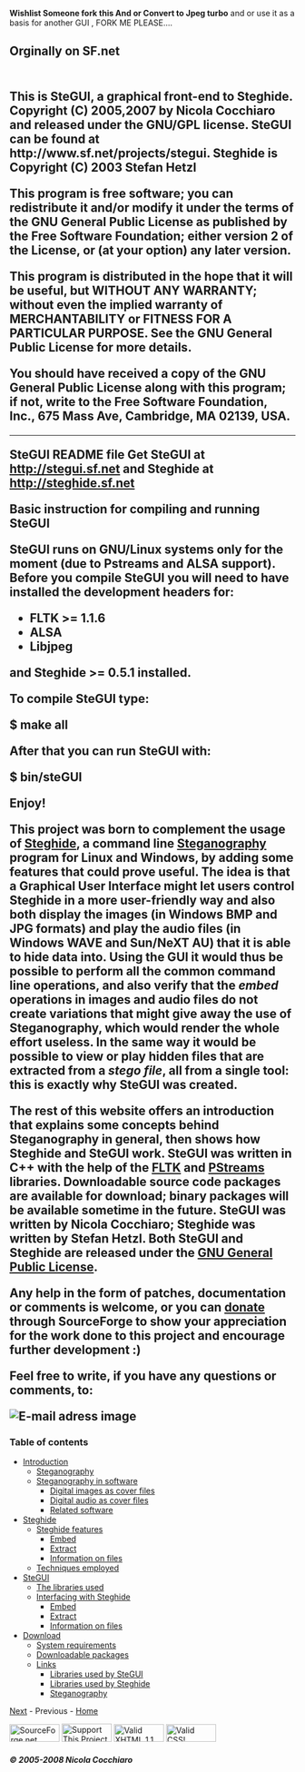 **Wishlist Someone fork this And or Convert to Jpeg turbo** 
and or use it as a basis for another GUI , FORK ME PLEASE.... 
<h2> Orginally on SF.net <h2>
<p><br>This is SteGUI, a graphical front-end to Steghide.
Copyright (C) 2005,2007 by Nicola Cocchiaro <ncocchiaro [at] users.sf.net>
and released under the GNU/GPL license.
SteGUI can be found at http://www.sf.net/projects/stegui.
Steghide is Copyright (C) 2003 Stefan Hetzl</p>

This program is free software; you can redistribute it and/or modify
it under the terms of the GNU General Public License as published by
the Free Software Foundation; either version 2 of the License, or
(at your option) any later version.

This program is distributed in the hope that it will be useful,
but WITHOUT ANY WARRANTY; without even the implied warranty of
MERCHANTABILITY or FITNESS FOR A PARTICULAR PURPOSE.  See the
GNU General Public License for more details.

You should have received a copy of the GNU General Public License
along with this program; if not, write to the Free Software
Foundation, Inc., 675 Mass Ave, Cambridge, MA 02139, USA.

--------------------------------------------------------------------------------

SteGUI README file
Get SteGUI at http://stegui.sf.net and Steghide at http://steghide.sf.net


Basic instruction for compiling and running SteGUI

SteGUI runs on GNU/Linux systems only for the moment (due to Pstreams and ALSA 
support).
Before you compile SteGUI you will need to have installed the development 
headers for:

- FLTK >= 1.1.6
- ALSA
- Libjpeg

and Steghide >= 0.5.1 installed.

To compile SteGUI type:

$ make all

After that you can run SteGUI with:

$ bin/steGUI

Enjoy!
<p class="footer"></p>

<p>
This project was born to complement the usage of 
<a href="http://steghide.sf.net">Steghide</a>, a command line 
<a href="http://en.wikipedia.org/wiki/Steganography">Steganography</a> 
program for Linux and Windows, by adding some features that could prove useful. 
The idea is that a Graphical User Interface might let users control Steghide 
in a more user-friendly way and also both display the images (in Windows BMP 
and JPG formats) and play the audio files (in Windows WAVE and Sun/NeXT AU) 
that it is able to hide data into. Using the GUI it would thus be possible to 
perform all the common command line operations, and also verify that the 
<em>embed</em> operations in images and audio files do not create variations 
that might give away the use of Steganography, which would render the whole 
effort useless. In the same way it would be possible to view or play hidden 
files that are extracted from a <em>stego file</em>, all from a single tool: 
this is exactly why SteGUI was created.
</p>

<p>
The rest of this website offers an introduction that explains some concepts 
behind Steganography in general, then shows how Steghide and SteGUI work. 
SteGUI was written in C++ with the help of the 
<a href="http://www.fltk.org">FLTK</a> and 
<a href="http://pstreams.sf.net">PStreams</a> libraries. Downloadable source 
code packages are available for download; binary packages will be available 
sometime in the future. SteGUI was written by Nicola Cocchiaro; Steghide was written by Stefan Hetzl. Both SteGUI and Steghide are released 
under the 
<a href="http://www.gnu.org/licenses/gpl.html">GNU General Public License</a>.
</p>

<p>
Any help in the form of patches, documentation or comments is welcome, or you 
can 
<a href="http://sourceforge.net/donate/index.php?group_id=135970">donate</a> 
through SourceForge to show your appreciation for the work done to this project 
and encourage further development :)
</p>

<p>
Feel free to write, if you have any questions or comments, to:
</p>

<img src="images/ind3.png" alt="E-mail adress image">

<p class="footer"></p>

<h3>Table of contents</h3>
<ul id="index">
	<li><a href="intro.html">Introduction</a>
	<ul>
		<li><a href="intro.html#steg">Steganography</a></li>
		<li><a href="intro.html#soft">Steganography in software</a>
		<ul>
			<li><a href="intro.html#img">Digital images as cover files</a></li>
			<li><a href="intro.html#audio">Digital audio as cover files</a></li>
			<li><a href="intro.html#related">Related software</a></li>
		</ul>
		</li>
	</ul>
	</li>
	<li><a href="steghide.html">Steghide</a>
	<ul>
		<li><a href="steghide.html#funz">Steghide features</a>
		<ul>
			<li><a href="steghide.html#embed">Embed</a></li>
			<li><a href="steghide.html#extract">Extract</a></li>
			<li><a href="steghide.html#info">Information on files</a></li>
		</ul>
		</li>
		<li><a href="steghide.html#tecniche">Techniques employed</a></li>
	</ul>
	</li>
	<li><a href="frontend.html">SteGUI</a>
	<ul>
		<li><a href="frontend.html#lib">The libraries used</a></li>
		<li><a href="frontend.html#gui">Interfacing with Steghide</a>
		<ul>
			<li><a href="frontend.html#embed">Embed</a></li>
			<li><a href="frontend.html#extract">Extract</a></li>
			<li><a href="frontend.html#info">Information on files</a></li>
		</ul>
		</li>
	</ul>
	</li>
	<li><a href="download.html">Download</a>
	<ul>
		<li><a href="download.html#req">System requirements</a></li>
		<li><a href="download.html#pkg">Downloadable packages</a></li>
		<li><a href="download.html#link">Links</a>
		<ul>
			<li><a href="download.html#guilib">Libraries used by SteGUI</a></li>
			<li><a href="download.html#libsteg">Libraries used by Steghide</a></li>
			<li><a href="download.html#steg">Steganography</a></li>
		</ul>
		</li>
	</ul>
	</li>
</ul>

<div>
<a href="intro.html">Next</a> - Previous - <a href="index.html">Home</a><br/>

<a class="right" href="http://sourceforge.net"><img class="icon" src="http://sourceforge.net/sflogo.php?group_id=135970&amp;type=1" width="88" height="31" alt="SourceForge.net Logo" /></a>
<a class="right" href="http://sourceforge.net/donate/index.php?group_id=135970"><img class="icon" src="http://images.sourceforge.net/images/project-support.jpg" width="88" height="32" border="0" alt="Support This Project" /></a>
<a class="right" href="http://validator.w3.org/check?uri=referer"><img class="icon" src="http://www.w3.org/Icons/valid-xhtml11" alt="Valid XHTML 1.1" height="31" width="88" /></a>
<a class="right" href="http://jigsaw.w3.org/css-validator/check/referer"><img class="icon" src="http://jigsaw.w3.org/css-validator/images/vcss" alt="Valid CSS!" height="31" width="88" /></a>
</div>

<div>
<h5><em>&copy; 2005-2008 Nicola Cocchiaro</em></h5>
</div>
